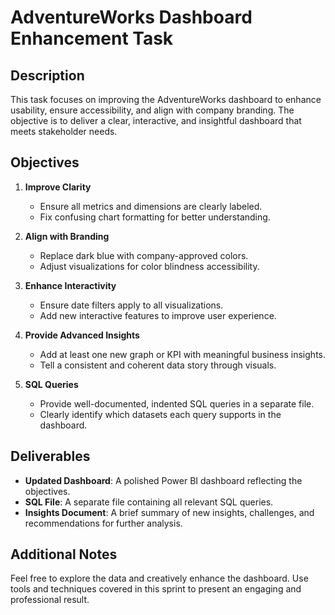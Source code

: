# AdventureWorks Dashboard Enhancement Task

## Description
This task focuses on improving the AdventureWorks dashboard to enhance usability, ensure accessibility, and align with company branding. The objective is to deliver a clear, interactive, and insightful dashboard that meets stakeholder needs.

## Objectives
1. **Improve Clarity**
   - Ensure all metrics and dimensions are clearly labeled.
   - Fix confusing chart formatting for better understanding.

2. **Align with Branding**
   - Replace dark blue with company-approved colors.
   - Adjust visualizations for color blindness accessibility.

3. **Enhance Interactivity**
   - Ensure date filters apply to all visualizations.
   - Add new interactive features to improve user experience.

4. **Provide Advanced Insights**
   - Add at least one new graph or KPI with meaningful business insights.
   - Tell a consistent and coherent data story through visuals.

5. **SQL Queries**
   - Provide well-documented, indented SQL queries in a separate file.
   - Clearly identify which datasets each query supports in the dashboard.

## Deliverables
- **Updated Dashboard**: A polished Power BI dashboard reflecting the objectives.
- **SQL File**: A separate file containing all relevant SQL queries.
- **Insights Document**: A brief summary of new insights, challenges, and recommendations for further analysis.

## Additional Notes
Feel free to explore the data and creatively enhance the dashboard. Use tools and techniques covered in this sprint to present an engaging and professional result.
